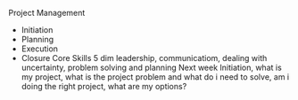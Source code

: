Project Management
- Initiation
- Planning
- Execution
- Closure
Core Skills
5 dim
leadership, communicatiom, dealing with uncertainty, problem solving and planning
Next week Initiation, what is my project, what is the project problem and what do i need to solve, am i doing the right project, what are my options?
